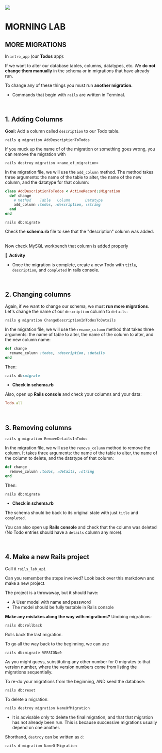 ![](https://i.imgur.com/mS4bLMs.png)
# MORNING LAB

## MORE MIGRATIONS

In `intro_app` (our **Todos** app):

If we want to alter our database tables, columns, datatypes, etc. We **do not change them manually** in the schema or in migrations that have already run.

To change any of these things you must run **another migration**.

* Commands that begin with `rails` are written in Terminal.

<br>

## 1. Adding Columns

**Goal:** Add a column called `description` to our Todo table.

`rails g migration AddDescriptionToTodos`

If you muck up the name of of the migration or something goes wrong, you can remove the migration with

`rails destroy migration <name_of_migration>`


In the migration file, we will use the `add_column` method. The method takes three arguments: the name of the table to alter, the name of the new column, and the datatype for that column:

```ruby
class AddDescriptionToTodos < ActiveRecord::Migration
  def change
    # Method    Table   Column       Datatype
    add_column :todos, :description, :string
  end
end
```

`rails db:migrate`

Check the **schema.rb** file to see that the "description" column was added.

<br>
Now check MySQL workbench that column is added properly

&#x1F535; **Activity**

* Once the migration is complete, create a new Todo with `title`, `description`, and `completed` in rails console.

<br>

## 2. Changing columns

Again, if we want to change our schema, we must **run more migrations**. Let's change the name of our `description` column to `details`:

```
rails g migration ChangeDescriptionInTodosToDetails
```

In the migration file, we will use the `rename_column` method that takes three arguments: the name of table to alter, the name of the column to alter, and the new column name:

```ruby
def change
  rename_column :todos, :description, :details
end
```
Then:

```ruby
rails db:migrate
```

* **Check in schema.rb**

Also, open up **Rails console** and check your columns and your data:


```ruby
Todo.all
```

<br>

## 3. Removing columns

```
rails g migration RemoveDetailsInTodos
```

In the migration file, we will use the `remove_column` method to remove the column. It takes three arguments: the name of the table to alter, the name of the column to delete, and the datatype of that column:

```ruby
def change
  remove_column :todos, :details, :string
end
```

Then:

```
rails db:migrate
```
* **Check in schema.rb**

The schema should be back to its original state with just `title` and `completed`.

You can also open up **Rails console** and check that the column was deleted (No Todo entries should have a `details` column any more).

<br>

## 4. Make a new Rails project

Call it `rails_lab_api`

Can you remember the steps involved? Look back over this markdown and make a new project.

The project is a throwaway, but it should have:

* A User model with name and password
* The model should be fully testable in Rails console

**Make any mistakes along the way with migrations?**
Undoing migrations:

```
rails db:rollback
```

Rolls back the last migration.

To go all the way back to the beginning, we can use

```
rails db:migrate VERSION=0
```

As you might guess, substituting any other number for 0 migrates to that version number, where the version numbers come from listing the migrations sequentially.

To re-do your migrations from the beginning, AND seed the database:

```
rails db:reset
```

To delete a migration:

```
rails destroy migration NameOfMigration
```

* It is advisable only to delete the final migration, and that that migration has not already been run. This is because successive migrations usually depend on one another.

Shorthand, `destroy` can be written as `d`:

```
rails d migration NameOfMigration
```
